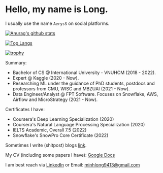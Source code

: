 # Hello, my name is Long.
I usually use the name `AerysS` on social platforms.

[![Anurag's github stats](https://github-readme-stats.vercel.app/api?username=minhlong94&count_private=true)](https://github.com/anuraghazra/github-readme-stats)

[![Top Langs](https://github-readme-stats.vercel.app/api/top-langs/?username=minhlong94&layout=compact&exclude_repo=machine-learning,fastpageblog)](https://github.com/anuraghazra/github-readme-stats)

[![trophy](https://github-profile-trophy.vercel.app/?username=minhlong94)](https://github.com/ryo-ma/github-profile-trophy)

Summary:
- Bachelor of CS @ International University - VNUHCM (2018 - 2022). 
- Expert @ Kaggle (2020 - Now).
- Researching ML under the guidance of PhD students, postdocs and professors from CMU, WISC and MBZUAI (2021 - Now).
- Data Engineer/Analyst @ FPT Software. Focuses on Snowflake, AWS, Airflow and MicroStrategy (2021 - Now). 

Certificates I have:
- Coursera's Deep Learning Specialization (2020)
- Coursera's Natural Language Processing Specialization (2020)
- IELTS Academic, Overall 7.5 (2022)
- Snowflake's SnowPro Core Certificate (2022)

Sometimes I write (shitpost) blogs [link](https://minhlong94.github.io/blog/).

My CV (including some papers I have): [Google Docs](https://docs.google.com/document/d/1NBvMsWc0g80BqiL3yFJuB1mw9iaalSZ7Rjdk6yyuuZk/edit?usp=sharing)

I am best reach via [LinkedIn](https://www.linkedin.com/in/minhlong94/) or Email: minhlong9413@gmail.com
